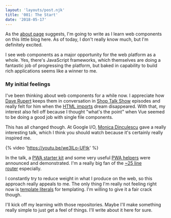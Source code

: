 ```yaml
---
layout: 'layouts/post.njk'
title: '001: The Start'
date: '2018-05-17'
---
```

As the [about page](/about-this-blog) suggests, I'm going to write as I learn web components on this little blog here. As of today, I don't really know much, but I'm definitely excited.

I see web components as a major opportunity for the web platform as a whole. Yes, there's JavaScript frameworks, which themselves are doing a fantastic job of progressing the platform, but baked in capability to build rich applications seems like a winner to me.

### My initial feelings

I've been thinking about web components for a while now. I appreciate how [Dave Rupert](https://twitter.com/davatron5000) keeps them in conversation in [Shop Talk Show](http://shoptalkshow.com) episodes and really felt for him when the [HTML imports](http://shoptalkshow.com/episodes/279-rip-html-imports/) dream disappeared. With that, my interest also fell off because I thought "what's the point" when Vue seemed to be doing a good job with single file components.

This has all changed though. At Google I/O, [Monica Dinculescu](https://twitter.com/notwaldorf) gave a really interesting talk, which I think you should watch because it's certainly really inspired me.

{% video 'https://youtu.be/we3lLo-UFtk' %}

In the talk, a [PWA starter kit](https://github.com/Polymer/pwa-starter-kit) and some very useful [PWA helpers](https://github.com/Polymer/pwa-starter-kit) were announced and demonstrated. I'm a really big fan of the [~25 line router](https://github.com/Polymer/pwa-helpers/blob/master/router.js) especially.

I constantly try to reduce weight in what I produce on the web, so this approach really appeals to me. The only thing I'm really not feeling right now is [template literals](https://developer.mozilla.org/en-US/docs/Web/JavaScript/Reference/Template_literals) for templating. I'm willing to give it a fair crack though.

I'll kick off my learning with those repositories. Maybe I'll make something really simple to just get a feel of things. I'll write about it here for sure.
